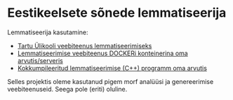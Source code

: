 # Eestikeelsete sõnede lemmatiseerija

Lemmatiseerija kasutamine:

* [Tartu Ülikooli veebiteenus lemmatiseerimiseks](https://github.com/estnltk/smart-search/blob/main/lemmatiseerija/README-CLOUD.md)
* [Lemmatiseerimise veebiteenus DOCKERi konteinerina oma arvutis/serveris](https://github.com/estnltk/smart-search/blob/main/lemmatiseerija/README-LOCAL.md)
* [Kokkumpileeritud lemmatiseerimise (C++) programm oma arvutis](https://github.com/Filosoft/vabamorf/blob/master/apps/cmdline/vmetltjson/LOEMIND.md)

Selles projektis oleme kasutanud pigem morf analüüsi ja genereerimise veebiteenuseid. Seega pole (eriti) oluline.

